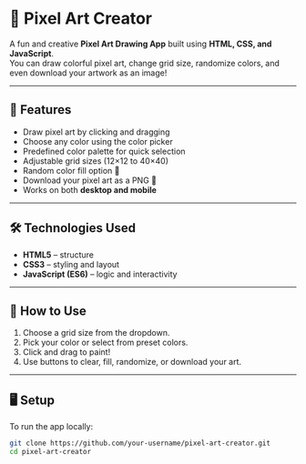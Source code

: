 # 🎨 Pixel Art Creator

A fun and creative **Pixel Art Drawing App** built using **HTML, CSS, and JavaScript**.  
You can draw colorful pixel art, change grid size, randomize colors, and even download your artwork as an image!

---

## 🧩 Features
- Draw pixel art by clicking and dragging  
- Choose any color using the color picker  
- Predefined color palette for quick selection  
- Adjustable grid sizes (12×12 to 40×40)  
- Random color fill option 🎲  
- Download your pixel art as a PNG 💾  
- Works on both **desktop and mobile**

---

## 🛠️ Technologies Used
- **HTML5** – structure  
- **CSS3** – styling and layout  
- **JavaScript (ES6)** – logic and interactivity  

---

## 🧠 How to Use
1. Choose a grid size from the dropdown.  
2. Pick your color or select from preset colors.  
3. Click and drag to paint!  
4. Use buttons to clear, fill, randomize, or download your art.  

---

## 🖥️ Setup
To run the app locally:

```bash
git clone https://github.com/your-username/pixel-art-creator.git
cd pixel-art-creator
